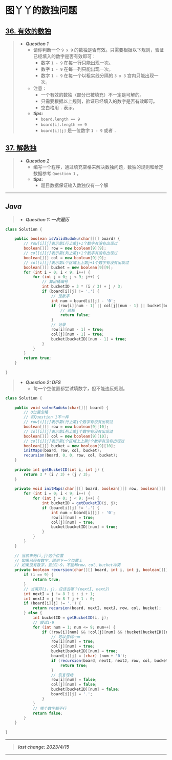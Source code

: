 # 图丫丫的数独问题

## [36. 有效的数独](https://leetcode.cn/problems/valid-sudoku/)

> - ***Question 1***
>   - 请你判断一个 `9 x 9` 的数独是否有效。只需要根据以下规则，验证已经填入的数字是否有效即可：
>     - 数字 `1 - 9` 在每一行只能出现一次。
>     - 数字 `1 - 9` 在每一列只能出现一次。
>     - 数字 `1 - 9` 在每一个以粗实线分隔的 `3 x 3` 宫内只能出现一次。
>   - 注意：
>     - 一个有效的数独（部分已被填充）不一定是可解的。
>     - 只需要根据以上规则，验证已经填入的数字是否有效即可。
>     - 空白格用 `.` 表示。
>   - ***tips:***
>     - `board.length == 9`
>     - `board[i].length == 9`
>     - `board[i][j]` 是一位数字 `1 - 9` 或者 `.`

## [37. 解数独](https://leetcode.cn/problems/sudoku-solver/)

> - ***Question 2***
>   - 编写一个程序，通过填充空格来解决数独问题，数独的规则和给定数据参考 `Question 1` 。
>   - ***tips:***
>     - 题目数据保证输入数独仅有一个解

---

## *Java*

> - ***Question 1: 一次遍历***

```java
class Solution {
    
    public boolean isValidSudoku(char[][] board) {
        // row[i][j]表示第i行上第j+1个数字有没有出现过
        boolean[][] row = new boolean[9][9];
        // col[i][j]表示第i列上第j+1个数字有没有出现过
        boolean[][] col = new boolean[9][9];
        // col[i][j]表示第i个区域上上第j+1个数字有没有出现过
        boolean[][] bucket = new boolean[9][9];
        for (int i = 0; i < 9; i++) {
            for (int j = 0; j < 9; j++) {
                // 算出桶编号
                int bucketID = 3 * (i / 3) + j / 3;
                if (board[i][j] != '.') {
                    // 是数字
                    int num = board[i][j] - '0';
                    if (row[i][num - 1] || col[j][num - 1] || bucket[bucketID][num - 1]) {
                        // 违规
                        return false;
                    }
                    // 记录
                    row[i][num - 1] = true;
                    col[j][num - 1] = true;
                    bucket[bucketID][num - 1] = true;
                }
            }
        }
        return true;
    }
    
}
```

> - ***Question 2: DFS***
>   - 每一个空位置都尝试填数字，但不能违反规则。

```java
class Solution {
    
    public void solveSudoku(char[][] board) {
        // 0位置忽略
        // 和Question 1不一样
        // row[i][j]表示第i行上第j个数字有没有出现过
        boolean[][] row = new boolean[9][10];
        // col[i][j]表示第i列上第j个数字有没有出现过
        boolean[][] col = new boolean[9][10];
        // col[i][j]表示第i个区域上上第j个数字有没有出现过
        boolean[][] bucket = new boolean[9][10];
        initMaps(board, row, col, bucket);
        recursion(board, 0, 0, row, col, bucket);
    }
    
    private int getBucketID(int i, int j) {
        return 3 * (i / 3) + (j / 3);
    }
    
    private void initMaps(char[][] board, boolean[][] row, boolean[][] col, boolean[][] bucket) {
        for (int i = 0; i < 9; i++) {
            for (int j = 0; j < 9; j++) {
                int bucketID = getBucketID(i, j);
                if (board[i][j] != '.') {
                    int num = board[i][j] - '0';
                    row[i][num] = true;
                    col[j][num] = true;
                    bucket[bucketID][num] = true;
                }
            }
        }
    }
    
    // 当前来到(i,j)这个位置
    // 如果已经有数字，跳到下一个位置上
    // 如果没有数字，尝试1~9，不能和row、col、bucket冲突
    private boolean recursion(char[][] board, int i, int j, boolean[][] row, boolean[][] col, boolean[][] bucket) {
        if (i == 9) {
            return true;
        }
        // 当离开(i，j)，应该去哪？(nextI, nextJ)
        int nextI = j != 8 ? i : i + 1;
        int nextJ = j != 8 ? j + 1 : 0;
        if (board[i][j] != '.') {
            return recursion(board, nextI, nextJ, row, col, bucket);
        } else {
            int bucketID = getBucketID(i, j);
            // 尝试1-9
            for (int num = 1; num <= 9; num++) {
                if (!row[i][num] && !col[j][num] && !bucket[bucketID][num]) {
                    // 可以尝试num
                    row[i][num] = true;
                    col[j][num] = true;
                    bucket[bucketID][num] = true;
                    board[i][j] = (char) (num + '0');
                    if (recursion(board, nextI, nextJ, row, col, bucket)) {
                        return true;
                    }
                    // 恢复现场
                    row[i][num] = false;
                    col[j][num] = false;
                    bucket[bucketID][num] = false;
                    board[i][j] = '.';
                }
            }
            // 哪个数字都不行
            return false;
        }
    }
    
}
```

---

> ***last change: 2023/4/15***

---
